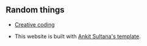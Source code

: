 ## Random things
<!-- [Books](books.md) -->

*  [Creative coding](https://www.instagram.com/creativecoding_lab)

*  This website is built with [Ankit Sultana's template](https://github.com/ankitsultana/researcher).

